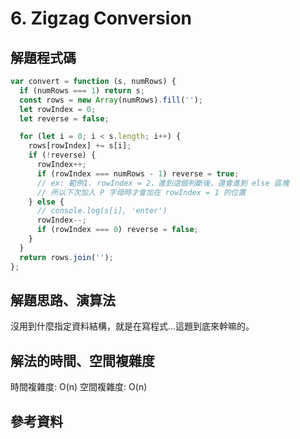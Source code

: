 # 6. Zigzag Conversion

## 解題程式碼

```javascript
var convert = function (s, numRows) {
  if (numRows === 1) return s;
  const rows = new Array(numRows).fill('');
  let rowIndex = 0;
  let reverse = false;

  for (let i = 0; i < s.length; i++) {
    rows[rowIndex] += s[i];
    if (!reverse) {
      rowIndex++;
      if (rowIndex === numRows - 1) reverse = true;
      // ex: 範例1. rowIndex = 2，進到這個判斷後，還會進到 else 區塊
      // 所以下次加入 P 字母時才會加在 rowIndex = 1 的位置
    } else {
      // console.log(s[i], 'enter')
      rowIndex--;
      if (rowIndex === 0) reverse = false;
    }
  }
  return rows.join('');
};
```

## 解題思路、演算法

沒用到什麼指定資料結構，就是在寫程式...這題到底來幹嘛的。

## 解法的時間、空間複雜度

時間複雜度: O(n)
空間複雜度: O(n)

## 參考資料
